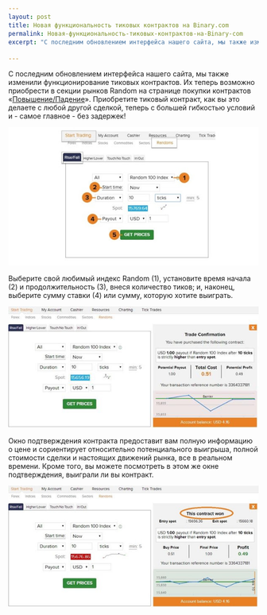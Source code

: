 ```yaml
---
layout: post
title: Новая функциональность тиковых контрактов на Binary.com  
permalink: Новая-функциональность-тиковых-контрактов-на-Binary-com
excerpt: "С последним обновлением интерфейса нашего сайта, мы также изменили функционирование тиковых контрактов. Их теперь возможно приобрести в секции рынков Random на странице покупки контрактов «Повышение/Падение». Приобретите тиковый контракт, как вы это делаете с любой другой сделкой, теперь с большей гибкостью условий и - самое главное - без задержек!"

---
```

С последним обновлением интерфейса нашего сайта, мы также изменили функционирование тиковых контрактов. Их теперь возможно приобрести в секции рынков Random на странице покупки контрактов «[Повышение/Падение](https://www.binary.com/c/trade.cgi?market=random&time=10t&form_name=risefall&expiry_type=duration&amount_type=payout&H=S0P&currency=USD&underlying_symbol=R_100&amount=100&date_start=now&type=FLASHU&l=RU&lid=&utm_medium=social&utm_source=blog&utm_content=whatsnew)». Приобретите тиковый контракт, как вы это делаете с любой другой сделкой, теперь с большей гибкостью условий и - самое главное - без задержек! 

[![](/post_images/4735165_orig.jpg)](https://www.binary.com/c/trade.cgi?market=random&time=10t&form_name=risefall&expiry_type=duration&amount_type=payout&H=S0P&currency=USD&underlying_symbol=R_100&amount=100&date_start=now&type=FLASHU&l=RU&lid=&utm_medium=social&utm_source=blog&utm_content=whatsnew)

Выберите свой любимый индекс Random (1), установите время начала (2) и продолжительность (3), внеся количество тиков; и, наконец, выберите сумму ставки (4) или сумму, которую хотите выиграть.

[![](/post_images/3949173_orig.jpg)](https://www.binary.com/c/trade.cgi?market=random&time=10t&form_name=risefall&expiry_type=duration&amount_type=payout&H=S0P&currency=USD&underlying_symbol=R_100&amount=100&date_start=now&type=FLASHU&l=RU&lid=&utm_medium=social&utm_source=blog&utm_content=whatsnew)

Окно подтверждения контракта предоставит вам полную информацию о цене и сориентирует относительно потенциального выигрыша, полной стоимости сделки и настоящих движений рынка, все в реальном времени. Кроме того, вы можете посмотреть в этом же окне подтверждения, выиграли ли вы контракт.

[![](/post_images/7232046_orig.jpg)](https://www.binary.com/c/trade.cgi?market=random&time=10t&form_name=risefall&expiry_type=duration&amount_type=payout&H=S0P&currency=USD&underlying_symbol=R_100&amount=100&date_start=now&type=FLASHU&l=RU&lid=&utm_medium=social&utm_source=blog&utm_content=whatsnew)

